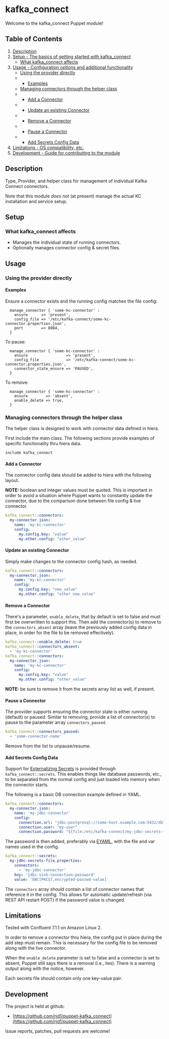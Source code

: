 # kafka_connect

Welcome to the kafka_connect Puppet module!

## Table of Contents

1. [Description](#description)
1. [Setup - The basics of getting started with kafka_connect](#setup)
    * [What kafka_connect affects](#what-kafka_connect-affects)
1. [Usage - Configuration options and additional functionality](#usage)
    * [Using the provider directly](#using-the-provider-directly)
    * * [Examples](#examples)
    * [Managing connectors through the helper class](#managing-connectors-through-the-helper-class)
    * * [Add a Connector](#add-a-connector)
    * * [Update an existing Connector](#update-an-existing-connector)
    * * [Remove a Connector](#remove-a-connector)
    * * [Pause a Connector](#pause-a-connector)
    * * [Add Secrets Config Data](#add-secrets-config-data)
1. [Limitations - OS compatibility, etc.](#limitations)
1. [Development - Guide for contributing to the module](#development)

## Description

Type, Provider, and helper class for management of individual Kafka Connect connectors.

Note that this module *does not* (at present) manage the actual KC installation and service setup.

## Setup

### What kafka_connect affects

* Manages the individual state of running connectors.
* Optionally manages connector config & secret files.

## Usage

### Using the provider directly

#### Examples

Ensure a connector exists and the running config matches the file config:

```puppet
  manage_connector { 'some-kc-connector' :
    ensure      => 'present',
    config_file => '/etc/kafka-connect/some-kc-connector.properties.json',
    port        => 8084,
  }
```

To pause:

```puppet
  manage_connector { 'some-kc-connector' :
    ensure                 => 'present',
    config_file            => '/etc/kafka-connect/some-kc-connector.properties.json',
    connector_state_ensure => 'PAUSED',
  }
```
To remove:

```puppet
  manage_connector { 'some-kc-connector' :
    ensure        => 'absent',
    enable_delete => true,
  }
```

### Managing connectors through the helper class

The helper class is designed to work with connector data defined in hiera.

First include the main class. The following sections provide examples of specific functionality thru hiera data.

```puppet
include kafka_connect
```

#### Add a Connector

The connector config data should be added to hiera with the following layout.

**NOTE:** boolean and integer values must be quoted. This is important in order to avoid a situation where Puppet wants to constantly update the connector, due to the comparison done between file config & live connector.

```yaml
kafka_connect::connectors:
  my-connector.json:
    name: 'my-kc-connector'
    config:
      my.config.key: "value"
      my.other.config: "other_value"
```

#### Update an existing Connector

Simply make changes to the connector config hash, as needed.

```yaml
kafka_connect::connectors:
  my-connector.json:
    name: 'my-kc-connector'
    config:
      my.config.key: "new_value"
      my.other.config: "other_new_value"
```

#### Remove a Connector

There's a parameter, `enable_delete`, that by default is set to false and must first be overwritten to support this. Then add the connector(s) to remove to the `connectors_absent` array (leave the previously added config data in place, in order for the file to be removed effectively).

```yaml
kafka_connect::enable_delete: true
kafka_connect::connectors_absent:
  - 'my-kc-connector'
kafka_connect::connectors:
  my-connector.json:
    name: 'my-kc-connector'
    config:
      my.config.key: "value"
      my.other.config: "other_value"
```

**NOTE:** be sure to remove it from the secrets array list as well, if present.

#### Pause a Connector

The provider supports ensuring the connector state is either running (default) or paused. Similar to removing, provide a list of connector(s) to pause to the parameter array `connectors_paused`.

```yaml
kafka_connect::connectors_paused:
  - 'some-connector-name'
```

Remove from the list to unpause/resume.

#### Add Secrets Config Data

Support for [Externalizing Secrets](https://docs.confluent.io/platform/current/connect/security.html#externalizing-secrets) is provided through `kafka_connect::secrets`. This enables things like database passwords, etc., to be separated from the normal config and just loaded into memory when the connector starts.

The following is a basic DB connection example defined in YAML.

```yaml
kafka_connect::connectors:
  my-connector.json:
    name: 'my-jdbc-connector'
    config:
      connection.url: "jdbc:postgresql://some-host.example.com:5432/db"
      connection.user: "my-user"
      connection.password: "${file:/etc/kafka-connect/my-jdbc-secrets-file.properties:jdbc-sink-connection-password}"
```

The password is then added, preferably via [EYAML](https://github.com/voxpupuli/hiera-eyaml), with the file and var names used in the config.

```yaml
kafka_connect::secrets:
  my-jdbc-secrets-file.properties:
    connectors:
      - 'my-jdbc-connector'
    key: 'jdbc-sink-connection-password'
    value: 'ENC[PKCS7,encrypted-passwd-value]'
```

The `connectors` array should contain a list of connector names that reference it in the config. This allows for automatic update/refresh (via REST API restart POST) if the password value is changed.

## Limitations

Tested with Confluent 7.1.1 on Amazon Linux 2.

In order to remove a connector thru hiera, the config put in place during the add step must remain. This is necessary for the config file to be removed along with the live connector.

When the `enable_delete` parameter is set to false and a connector is set to absent, Puppet still says there is a removal (i.e., lies). There is a warning output along with the notice, however.

Each secrets file should contain only one key-value pair.

## Development

The project is held at github:
 
* [https://github.com/rjd1/puppet-kafka_connect](https://github.com/rjd1/puppet-kafka_connect)
 
Issue reports, patches, pull requests are welcome!
